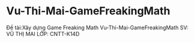 # Vu-Thi-Mai-GameFreakingMath
Đề tài:Xây dựng Game Freaking Math
Vu-Thi-Mai-GameFreakingMath
SV: VŨ THỊ MAI
LỚP: CNTT-K14D
